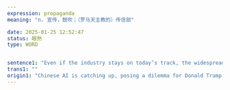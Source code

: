 ```yaml
---
expression: propaganda
meaning: "n. 宣传，鼓吹；（罗马天主教的）传信部"

date: 2025-01-25 12:52:47
status: 眼熟
type: WORD


sentence1: "Even if the industry stays on today’s track, the widespread adoption of Chinese AI around the world could give the ccp enormous political influence, at least as worrying as the propaganda threat posed by TikTok, a Chinese-owned video-sharing app whose future in America remains unclear."
trans1: ""
origin1: "Chinese AI is catching up, posing a dilemma for Donald Trump.md"
---
```

